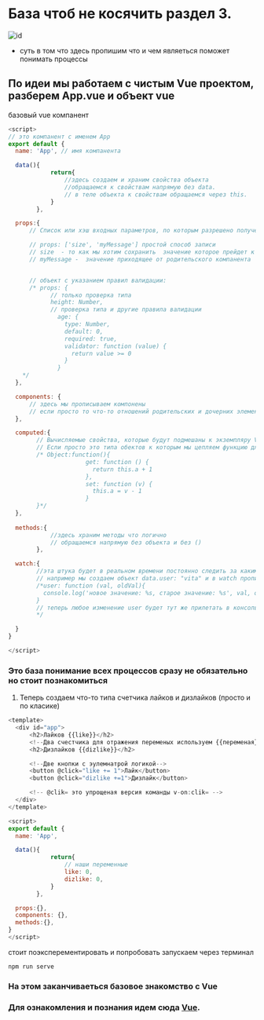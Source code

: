 # База чтоб не косячить раздел 3.
![id](https://images.universe.com/3ec98038-5c4f-4c14-9f38-3975ea9027af/-/progressive/yes/-/inline/yes/)
* суть в том что здесь пропишим что и чем являеться поможет понимать процессы

## По идеи мы работаем с чистым Vue проектом, разберем App.vue и объект vue
базовый vue компанент
```js
<script>
// это компанент с именем App
export default {
  name: 'App', // имя компанента

  data(){
            return{
                //здесь создаем и храним свойства объекта
                //обращаемся к свойствам напрямую без data.
                // в теле объекта к свойствам обращаемся через this.
            }
        },

  props:{
      // Список или хэш входных параметров, по которым разрешено получение данных из родительского компонента

      // props: ['size', 'myMessage'] простой способ записи
      // size  - то как мы хотим сохранить  значение которое прейдет к нам
      // myMessage -  значение приходящее от родительского компанента


      // объект с указанием правил валидации:
      /* props: {
            // только проверка типа
            height: Number,
            // проверка типа и другие правила валидации
              age: {
                type: Number,
                default: 0,
                required: true,
                validator: function (value) {
                  return value >= 0
                }
              }
    */
  },

  components: {
      // здесь мы прописываем компонены 
      // если просто то что-то отношений родительских и дочерних элементов которые мы прописываем
  },

  computed:{
        // Вычисляемые свойства, которые будут подмешаны к экземпляру Vue
        // Если просто это типа обектов к которым мы цепляем функцию для работы с объектами data или доч-род элементами
        /* Object:function(){
                      get: function () {
                        return this.a + 1
                      },
                      set: function (v) {
                        this.a = v - 1
                      }
        }*/
  },
  
  methods:{
            //здесь храним методы что логично
            // обращаемся напрямую без объекта и без ()
        }, 

  watch:{
        //эта штука будет в реальном времени постоянно следить за каким-то объектом или свойством
        // например мы создаем объект data.user: "vita" и в watch прописывае 
        /*user: function (val, oldVal){
          console.log('новое значение: %s, старое значение: %s', val, oldVal)
        }
        // теперь любое изменение user будет тут же прилетать в консоль
        */

  }
}

</script>
```
### Это база понимание всех процессов сразу не обязательно но стоит познакомиться
1. Теперь создаем что-то типа счетчика лайков и дизлайков (просто и по класике)
```js
<template>
  <div id="app">
      <h2>Лайков {{like}}</h2>
      <!--Два счестчика для отражения переменых используем {{переменая}}-->
      <h2>Дизлайков {{dizlike}}</h2>

      <!--Две кнопки с эулемнатрой логикой-->
      <button @click="like += 1">Лайк</button>
      <button @click="dizlike +=1">Дизлайк</button>

      <!-- @clik= это упрощеная версия команды v-on:clik= -->
  </div>
</template>

<script>
export default {
  name: 'App',

  data(){
            return{
                // наши переменные
                like: 0,
                dizlike: 0,
            }
        },

  props:{},
  components: {},
  methods:{}, 
}
</script>
```

стоит поэксперементировать и попробовать запускаем через терминал
```
npm run serve
```

### На этом заканчиваеться базовое знакомство с Vue

### Для ознакомления и познания идем сюда [Vue](https://cli.vuejs.org/config/).
